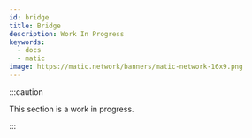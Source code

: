 ```yaml
---
id: bridge
title: Bridge
description: Work In Progress
keywords:
  - docs
  - matic
image: https://matic.network/banners/matic-network-16x9.png 
---
```


:::caution

This section is a work in progress.

:::